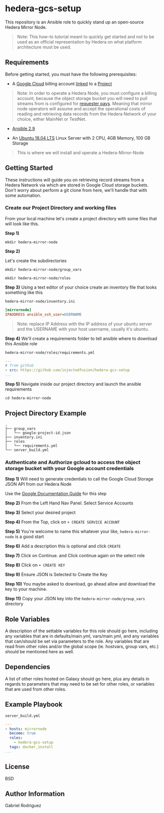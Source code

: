 hedera-gcs-setup
=========

This repository is an Ansible role to quickly stand up an open-source Hedera Mirror Node. 
> Note: This how-to tutorial meant to quickly get started and not to be used as an official representation by Hedera on what platform architecture must be used.


Requirements
------------

Before getting started, you must have the following prerequisites:

* A [Google Cloud](https://cloud.google.com/) billing account [linked](https://cloud.google.com/billing/docs/how-to/manage-billing-account) to a [Project](https://cloud.google.com/resource-manager/docs/creating-managing-projects)

> Note: In order to operate a Hedera Node, you must configure a billing account, because the object storage bucket you will need to pull streams from is configured for  [requester pays](https://cloud.google.com/storage/docs/requester-pays). 
Meaning that mirror node operators will assume and accept the operational costs of reading and retrieving data records from the Hedera Network of your choice, either MainNet or TestNet.

<!-- * [gsutil](https://cloud.google.com/storage/docs/gsutil) -->

* [Ansible 2.9](https://docs.ansible.com/ansible/latest/installation_guide/intro_installation.html)

* An [Ubuntu 18.04 LTS](https://releases.ubuntu.com/18.04.4/) Linux Server with 2 CPU, 4GB Memory, 100 GB Storage
> This is where we will install and operate a Hedera-Mirror-Node

Getting Started
---------------

These instructions will guide you on retrieving record streams from a Hedera Network via which are stored in Google Cloud storage buckets. Don't worry about perform a git clone from here, we'll handle that with some automation.


### Create our Project Directory and working files
From your local machine let's create a project directory with some files
that will look like this.

**Step 1)** 
```console
mkdir hedera-mirror-node
```
**Step 2)**

Let's create the subdirectories
```console
mkdir hedera-mirror-node/group_vars 
```
```console
mkdir hedera-mirror-node/roles
```

**Step 3)**
Using a text editor of your choice create an inventory file that looks something like this

`hedera-mirror-node/inventory.ini`
```ini
[mirrornode]
IPADDRESS ansible_ssh_user=USERNAME
```
> Note: replace IP Address with the IP address of your ubuntu server and the USERNAME with your host username, usually it's ubuntu.

**Step 4)**
We'll create a requirements folder to tell ansible where to download this Ansible role

`hedera-mirror-node/roles/requirements.yml`
```yml
---
# from github
- src: https://github.com/injectedfusion/hedera-gcs-setup
...
```

**Step 5)**
Navigate inside our project directory and launch the ansible requirements
```console
cd hedera-mirror-node
```

Project Directory Example
-------------------------
```
.
├── group_vars
│   └── google-project-id.json
├── inventory.ini
├── roles
│   └── requirements.yml
└── server_build.yml
```

### Authenticate and Authorize gcloud to access the object storage bucket with your Google account credentials

**Step 1)** Will need to generate credentials to call the Google Cloud Storage JSON API from our Hedera Node

Use the [Google Documentation Guide](https://cloud.google.com/iam/docs/creating-managing-service-account-keys) for this step

**Step 2)** 
From the Left Hand Nav Panel. Select Service Accounts

**Step 3)** Select your desired project

**Step 4)** From the Top, click on `+ CREATE SERVICE ACCOUNT`

**Step 5)** You're welcome to name this whatever your like, `hedera-mirror-node` is a good start

**Step 6)** Add a description this is optional and click `CREATE`

**Step 7)** Click on Continue. and Click continue again on the select role

**Step 8)** Click on `+ CREATE KEY`

**Step 9)** Ensure JSON is Selected to Create the Key

**Step 10)** You maybe asked to download, go ahead allow and download the key to your machine.

**Step 11)** Copy your JSON key into the `hedera-mirror-node/group_vars` directory


Role Variables
--------------

A description of the settable variables for this role should go here, including any variables that are in defaults/main.yml, vars/main.yml, and any variables that can/should be set via parameters to the role. Any variables that are read from other roles and/or the global scope (ie. hostvars, group vars, etc.) should be mentioned here as well.

Dependencies
------------

A list of other roles hosted on Galaxy should go here, plus any details in regards to parameters that may need to be set for other roles, or variables that are used from other roles.

Example Playbook
----------------

`server_build.yml`
```yaml
---
- hosts: mirrornode
  become: true
  roles:
    - hedera-gcs-setup
  tags: docker_install
...
```


License
-------

BSD

Author Information
------------------

Gabriel Rodriguez

